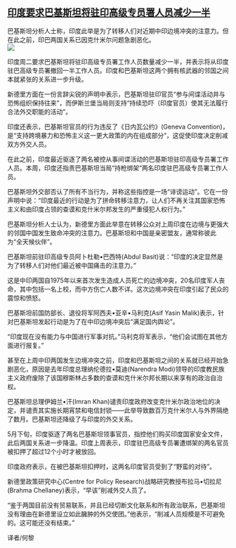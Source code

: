 <!--1592977897000-->
[印度要求巴基斯坦将驻印高级专员署人员减少一半](https://cn.ft.com/story/001088282?full=y)
------

<div></div><div class="story-lead">巴基斯坦分析人士称，印度此举是为了转移人们对近期中印边境冲突的注意力。但在此之前，印巴两国关系已因克什米尔问题急剧恶化。</div><div class=" story-image image"><img src="https://thumbor.ftacademy.cn/unsafe/1340x754/https://thumbor.ftacademy.cn/unsafe/picture/8/000096428_piclink.jpg"></div><div class="story-body"><div id="story-body-container"><p>印度周二要求巴基斯坦将驻印高级专员署工作人员数量减少一半，并表示将从印度驻巴高级专员署撤回一半工作人员。印度和巴基斯坦这两个拥有核武器的邻国之间本就紧张的关系进一步升级。</p><p>新德里方面在一份言辞尖锐的声明中表示，巴基斯坦驻印官员“参与间谍活动并与恐怖组织保持往来”，而伊斯兰堡当局则支持“持续恐吓（印度官员）使其无法履行合法外交职能的活动”。</p><p>印度还表示，巴基斯坦官员的行为违反了《日内瓦公约》(Geneva Convention)，是“支持跨境暴力和恐怖主义这一更大政策的内在组成部分”，这促使印度决定削减双方外交人员。</p><p>在此之前，印度最近驱逐了两名被控从事间谍活动的巴基斯坦驻印高级专员署工作人员。本周，印度还指责巴基斯坦当局“持枪绑架”两名印度驻巴高级专员署工作人员。</p><div  data-o-ads-name="mpu-middle1" class="o-ads in-article-advert" data-o-ads-formats-default="false"  data-o-ads-formats-small="FtcMobileMpu"  data-o-ads-formats-medium="FtcMpu" data-o-ads-formats-large="FtcMpu" data-o-ads-formats-extra="FtcMpu" data-o-ads-targeting="cnpos=middle1;" data-cy='[{"devices":["PC","iPhoneWeb","AndroidWeb","iPhoneApp","AndroidApp"],"pattern":"MPU","position":"Middle1","container":"mpuInStory"}]'></div><p>巴基斯坦外交部否认了所有不当行为，并称这些指控是一场“诽谤运动”。它在一份声明中说：“印度最近的行动是为了拼命转移注意力，让人们不再关注其国家恐怖主义和由印度占领的查谟和克什米尔邦发生的严重侵犯人权行为。”</p><p>巴基斯坦分析人士认为，新德里方面此举意在转移公众对上周印度在边境与更强大的邻国中国发生致命冲突的注意力。巴基斯坦和中国是亲密盟友，通常称彼此为“全天候伙伴”。</p><p>巴基斯坦前驻印高级专员阿卜杜勒•巴西特(Abdul Basit)说：“印度的决定显然是为了转移人们对他们最近被中国痛击的注意力。”</p><p>这是中印两国自1975年以来首次发生造成人员死亡的边境冲突，20名印度军人丧命，其中包括一名上校，而中方伤亡人数不详。这次边境冲突在印度引起了民众的震惊和愤怒。</p><p>巴基斯坦前国防部长、退役将军阿西夫•亚辛•马利克(Asif Yasin Malik)表示，针对巴基斯坦发起行动是为了在中印边境冲突后“满足国内舆论”。</p><p>“印度现在没有能力与中国进行军事对抗。”马利克将军表示，“他们会试图在其他方面进行报复。”</p><div data-o-ads-name="mpu-middle2" class="o-ads in-article-advert" data-o-ads-formats-default="false"  data-o-ads-formats-small="FtcMobileMpu"  data-o-ads-formats-medium="false" data-o-ads-formats-large="false" data-o-ads-formats-extra="false" data-o-ads-targeting="cnpos=middle2;" data-cy='[{"devices":["iPhoneWeb","AndroidWeb","iPhoneApp","AndroidApp"],"pattern":"MPU","position":"Middle2","container":"mpuInStory"}]'></div><p>甚至在上周中印两国发生边境冲突之前，印度和巴基斯坦之间的关系就已经开始急剧恶化，原因是去年印度总理纳伦德拉•莫迪(Narendra Modi)领导的印度教民族主义政府废除了该国穆斯林占多数的查谟和克什米尔邦长期以来享有的政治自治权。</p><p>巴基斯坦总理伊姆兰•汗(Imran Khan)谴责印度政府改变克什米尔政治地位的决定，并谴责其实施长期宵禁和电信封锁——此举导致数百万克什米尔人与外界隔绝了数月。巴基斯坦还降级了与印度的外交关系。</p><p>5月下旬，印度驱逐了两名巴基斯坦领事官员，指控他们购买印度国家安全文件，此后两国关系进一步降温。印度上周表示，印度驻巴高级专员署遭绑架的两名官员被扣押了超过12个小时才被放回。</p><p>印度政府表示，在被巴基斯坦扣押时，这两名印度官员受到了“野蛮的对待”。</p><p>新德里政策研究中心(Centre for Policy Research)战略研究教授布拉马•切拉尼(Brahma Chellaney)表示，“早该”削减外交人员了。</p><div data-o-ads-name="mpu-middle3" class="o-ads in-article-advert" data-o-ads-formats-default="false"  data-o-ads-formats-small="FtcMobileMpu"  data-o-ads-formats-medium="false" data-o-ads-formats-large="false" data-o-ads-formats-extra="false" data-o-ads-targeting="cnpos=middle3;" data-cy='[{"devices":["iPhoneWeb","AndroidWeb","iPhoneApp","AndroidApp"],"pattern":"MPU","position":"Middle3","container":"mpuInStory"}]'></div><p>“鉴于两国目前没有贸易联系，并且已经切断文化联系和所有政治联系，巴基斯坦没有理由在新德里设立如此臃肿的外交使团。”他表示，“削减人员规模是不可避免的。这可能还没有结束。”</p><p>译者/何黎</p></div><div class="clearfloat"></div></div>
